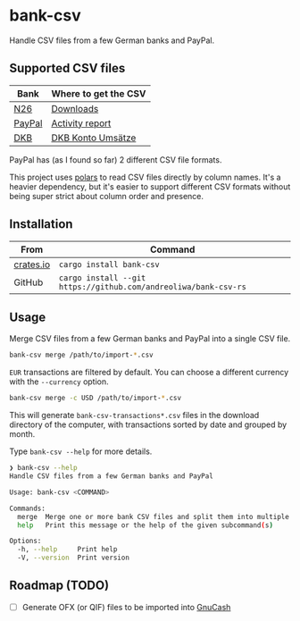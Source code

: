 # bank-csv

Handle CSV files from a few German banks and PayPal.

## Supported CSV files

| Bank                              | Where to get the CSV                                                                      |
| --------------------------------- | ----------------------------------------------------------------------------------------- |
| [N26](https://n26.com/)           | [Downloads](https://app.n26.com/downloads)                                                |
| [PayPal](https://www.paypal.com/) | [Activity report](https://www.paypal.com/reports/dlog)                                    |
| [DKB](https://www.dkb.de/)        | [DKB Konto Umsätze](https://www.ib.dkb.de/banking/finanzstatus/kontoumsaetze?$event=init) |

PayPal has (as I found so far) 2 different CSV file formats.

This project uses [polars](https://github.com/pola-rs/polars) to read CSV files directly by column names.
It's a heavier dependency, but it's easier to support different CSV formats without being super strict about column order and presence.

## Installation

| From                                           | Command                                                         |
| ---------------------------------------------- | --------------------------------------------------------------- |
| [crates.io](https://crates.io/crates/bank-csv) | `cargo install bank-csv`                                        |
| GitHub                                         | `cargo install --git https://github.com/andreoliwa/bank-csv-rs` |

## Usage

Merge CSV files from a few German banks and PayPal into a single CSV file.

```bash
bank-csv merge /path/to/import-*.csv
```

`EUR` transactions are filtered by default. You can choose a different currency with the `--currency` option.

```bash
bank-csv merge -c USD /path/to/import-*.csv
```

This will generate `bank-csv-transactions*.csv` files in the download directory of the computer, with transactions sorted by date and grouped by month.

Type `bank-csv --help` for more details.

```bash
❯ bank-csv --help
Handle CSV files from a few German banks and PayPal

Usage: bank-csv <COMMAND>

Commands:
  merge  Merge one or more bank CSV files and split them into multiple files, one for each month
  help   Print this message or the help of the given subcommand(s)

Options:
  -h, --help     Print help
  -V, --version  Print version
```

## Roadmap (TODO)

- [ ] Generate OFX (or QIF) files to be imported into [GnuCash](https://www.gnucash.org/)

